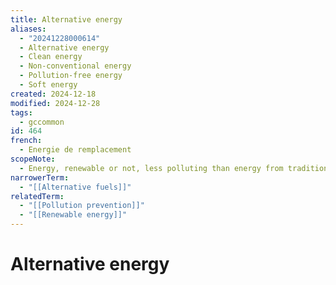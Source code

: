 ```yaml
---
title: Alternative energy
aliases:
  - "20241228000614"
  - Alternative energy
  - Clean energy
  - Non-conventional energy
  - Pollution-free energy
  - Soft energy
created: 2024-12-18
modified: 2024-12-28
tags:
  - gccommon
id: 464
french:
  - Energie de remplacement
scopeNote:
  - Energy, renewable or not, less polluting than energy from traditional sources.
narrowerTerm:
  - "[[Alternative fuels]]"
relatedTerm:
  - "[[Pollution prevention]]"
  - "[[Renewable energy]]"
---
```

# Alternative energy
